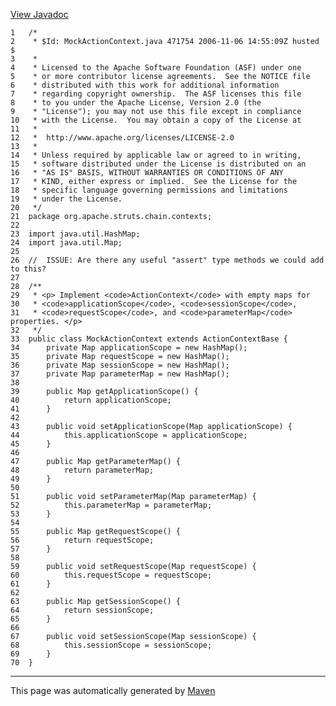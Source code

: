 [View Javadoc](../../../../../../apidocs/org/apache/struts/chain/contexts/MockActionContext.html.md)


    1   /*
    2    * $Id: MockActionContext.java 471754 2006-11-06 14:55:09Z husted $
    3    *
    4    * Licensed to the Apache Software Foundation (ASF) under one
    5    * or more contributor license agreements.  See the NOTICE file
    6    * distributed with this work for additional information
    7    * regarding copyright ownership.  The ASF licenses this file
    8    * to you under the Apache License, Version 2.0 (the
    9    * "License"); you may not use this file except in compliance
    10   * with the License.  You may obtain a copy of the License at
    11   *
    12   *  http://www.apache.org/licenses/LICENSE-2.0
    13   *
    14   * Unless required by applicable law or agreed to in writing,
    15   * software distributed under the License is distributed on an
    16   * "AS IS" BASIS, WITHOUT WARRANTIES OR CONDITIONS OF ANY
    17   * KIND, either express or implied.  See the License for the
    18   * specific language governing permissions and limitations
    19   * under the License.
    20   */
    21  package org.apache.struts.chain.contexts;
    22  
    23  import java.util.HashMap;
    24  import java.util.Map;
    25  
    26  //  ISSUE: Are there any useful "assert" type methods we could add to this?
    27  
    28  /**
    29   * <p> Implement <code>ActionContext</code> with empty maps for
    30   * <code>applicationScope</code>, <code>sessionScope</code>,
    31   * <code>requestScope</code>, and <code>parameterMap</code> properties. </p>
    32   */
    33  public class MockActionContext extends ActionContextBase {
    34      private Map applicationScope = new HashMap();
    35      private Map requestScope = new HashMap();
    36      private Map sessionScope = new HashMap();
    37      private Map parameterMap = new HashMap();
    38  
    39      public Map getApplicationScope() {
    40          return applicationScope;
    41      }
    42  
    43      public void setApplicationScope(Map applicationScope) {
    44          this.applicationScope = applicationScope;
    45      }
    46  
    47      public Map getParameterMap() {
    48          return parameterMap;
    49      }
    50  
    51      public void setParameterMap(Map parameterMap) {
    52          this.parameterMap = parameterMap;
    53      }
    54  
    55      public Map getRequestScope() {
    56          return requestScope;
    57      }
    58  
    59      public void setRequestScope(Map requestScope) {
    60          this.requestScope = requestScope;
    61      }
    62  
    63      public Map getSessionScope() {
    64          return sessionScope;
    65      }
    66  
    67      public void setSessionScope(Map sessionScope) {
    68          this.sessionScope = sessionScope;
    69      }
    70  }

------------------------------------------------------------------------

This page was automatically generated by [Maven](http://maven.apache.org/)
